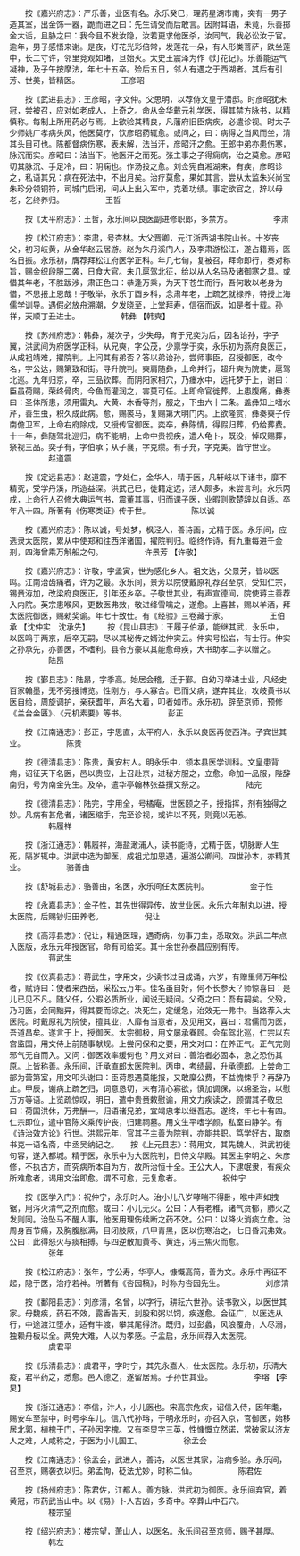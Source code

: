 <!-- { "loadSidebar": true } -->
　　按《嘉兴府志》：严乐善，业医有名。永乐癸巳，理药星湖市南，突有一男子造其室，出金饰一器，跪而进之曰：先生请受而后敢言。因附耳语，未竟，乐善掷金大诟，且胁之曰：我今且不发汝隐，汝若更求他医杀，汝同气，我必讼汝于官。逾年，男子感悟来谢。是夜，灯花光彩倍常，发莲花一朵，有人形类菩萨，趺坐莲中，长二寸许，邻里竞观如堵，旦始灭。太史王震泽为作《灯花记》。乐善能运气凝神，及子午按摩法，年七十五卒。殓后五日，邻人有遇之于西湖者。其后有引芳、世美，皆精医。
　　　　　王彦昭

　　按《武进县志》：王彦昭，字文仲。父思明，以荐侍文皇于潜邸。时彦昭犹未冠，尝被召，应对如老成人，上奇之。命从金华戴元礼学医，得其禁方脉书，以精慎称。每制上所用药必与焉。上欲验其精良，凡藩府旧臣病疾，必遣诊视。时太子少师姚广孝病头风，他医莫疗，饮彦昭药辄愈。或问之，曰：病得之当风而坐，清其头目可也。陈都督病伤寒，表未解，法当汗，彦昭汗之愈。王郎中弟亦患伤寒，脉沉而实。彦昭曰：法当下。他医汗之而死。张主事之子得痫病，治之莫愈。彦昭切其脉沉、手足冷，曰：阴痫也。作汤投之愈。刘佥宪自湘湖来，有疾，彦昭诊之，私语其兄：病在死法中，不出月矣。治疗莫愈，果如其言。尝从太监朱兴尚宝朱珍分领铜符，司城门启闭，间从上出入军中，克着功绩。事定欲官之，辞以母老，乞终养归。
　　　　　王哲

　　按《太平府志》：王哲，永乐间以良医副进修职郎，多禁方。
　　　　　李肃

　　按《松江府志》：李肃，号杏林。大父晋卿，元江浙西湖书院山长。十岁丧父，初习岐黄，从金华赵云居游。赵为朱丹溪门人，及李肃游松江，遂占籍焉，医名日振。永乐初，膺荐拜松江府医学正科。年几七旬，复被召，拜命即行，奏对称旨，赐金织段服二袭，日食大官。未几扈驾北征，给以从人名马及诸御寒之具。或惜其年老，不胜跋涉，肃正色曰：恭逢万乘，为天下苍生而行，吾何敢以老身为惜，不思报上恩哉！子敬举，永乐丁酉乡科，念肃年老，上疏乞就禄养，特授上海儒学训导。遇假必放舟溯潮，夕发晓至，上堂拜寿，信宿而返，如是者十载。孙祥，天顺丁丑进士。
　　　　　韩彝 【韩奭】

　　按《苏州府志》：韩彝，凝次子，少失母，育于兄奕为后，因名诒孙，字子翼，洪武间为府医学正科。从兄奭，字公茂，少禀学于奕，永乐初为燕府良医正，从成袓靖难，擢院判。上问其有弟否？答以弟诒孙，尝师事臣，召授御医，改今名，字公达，赐第致和街。寻升院判。奭肩随彝，上命并行，超升奭为院使，扈驾北巡。九年归京，卒，三品钦葬。而阴阳家相穴，乃瘗水中，远托梦于上，谢曰：臣虽荷赐，荣终骨肉，今鱼而灌润之，害莫可任。上即命官徙葬。上患腹痛，彝奏曰：圣体所患，须用雷丸、大黄、木香等剂，服之，下虫六十二条。盖彝知上嗜水芹，善生虫，积久成此病。愈，赐裘马，复赐第大明门内。上欲隆赏，彝奏奭子传南儋卫军，上命右府除戍，又授传官御医。奕卒，彝陈情，得假归葬，仍给葬费。十一年，彝随驾北巡归，病不能朝，上命中贵视疾，遣人龟卜，既没，悼叹赐葬，祭视三品。奕子有，字伯承；从子襄，字克缵。有子充，字克美。皆守世业。
　　　　　赵道震

　　按《定远县志》：赵道震，字处仁，金华人，精于医，凡轩岐以下诸书，靡不精究，受学丹溪，所造益深。洪武己巳，徙籍定远，活人颇多，未尝言利。永乐丙戌，上命行人召修大典运气书，震董其事，归而课子医，业暇则歌楚辞以自适。卒年八十四。所著有《伤寒类证》传于世。
　　　　　陈以诚

　　按《嘉兴府志》：陈以诚，号处梦，枫泾人，善诗画，尤精于医。永乐间，应选隶太医院，累从中使郑和往西洋诸国，擢院判归。临终作诗，有九重每进千金剂，四海曾乘万斛船之句。
　　　　　许景芳 【许敬】

　　按《嘉兴府志》：许敬，字孟寅，世为感化乡人。袓文达，父景芳，皆以医鸣。江南治齿痛者，许为之最。永乐间，景芳以院使戴原礼荐召至京，受知仁宗，锡赉洊加，改梁府良医正，引年还乡卒。子敬世其业，有声宣德间，院使蒋主善荐入内院。英宗患喉风，更数医弗效，敬进绛雪噙之，遂愈。上喜甚，赐以羊酒，拜太医院御医，赐勑奖谕。年七十致仕。有《经验》三卷藏于家。
　　　　　王伯承 【沈仲实　沈承先】
　　按《昆山县志》：王履子伯承，能继其武，永乐中，以医鸣于两京，后卒无嗣，尽以其秘传之婿沈仲实云。仲实号松岩，有士行。仲实之孙承先，亦善医，不嗜利。县令方豪以其能愈母疾，大书助孝二字以赠之。
　　　　　陆昂

　　按《鄞县志》：陆昂，字季高。始居会稽，迁于鄞。自幼习举进士业，凡经史百家翰墨，无不旁搜博览。性刚方，与人寡合。已而父病，遂弃其业，攻岐黄书以医自给，周旋调护，亲获耆年，声名大着，叩者如市。永乐初，辟至京师，预修《兰台金匮》、《元机素要》等书。
　　　　　彭正

　　按《江南通志》：彭正，字思直，太平府人，永乐以良医再使西洋。子宾世其业。
　　　　　陈贵

　　按《德清县志》：陈贵，黄安村人。明永乐中，领本县医学训科。文皇患背痈，诏征天下名医，邑以贵应，上召赴京，进秘方服之，立愈。命加一品服，陛辞南归，号为南金先生。及卒，遣华亭翰林张益撰文祭之。
　　　　　陆完

　　按《德清县志》：陆完，字用全，号橘庵，世医颐之子，授指挥，剂有独得之妙。凡病有甚危者，诸医缩手，完至诊视，或许以不死，则竟以无恙。
　　　　　韩履祥

　　按《浙江通志》：韩履祥，海盐澉浦人，读书能诗，尤精于医，切脉断人生死，隔岁辄中。洪武中选为御医，成袓尤加恩遇，遍游公卿间。四世孙本，亦精其业。
　　　　　骆善由

　　按《舒城县志》：骆善由，名医，永乐间任太医院判。
　　　　　金子性

　　按《永嘉县志》：金子性，其先世得异传，故世业医。永乐六年制丸以进，授太医院，后赐钞归田养老。
　　　　　倪让

　　按《高淳县志》：倪让，精通医理，遇奇病，勿事刀圭，悉取效。洪武二年点入医版，永乐元年授医官，命有司给奖。其十余世孙泰昌应别有传。
　　　　　蒋武生

　　按《仪真县志》：蒋武生，字用文，少读书过目成诵，六岁，有赠里师万年松者，赋诗曰：使者来西岳，采松云万年。佳名虽自好，何不长参天？师惊喜曰：是儿已见不凡。随父任，公暇必质所业，闻说无疑问。父奇之曰：吾有嗣矣。父殁，乃习医，会同黜异，得其要而综之。决死生，定缓急，治效无一弗中。当路荐入太医院。时戴原礼为院使，擅其业，人靡有当意者，及见用文，喜曰：君儒而为医，吾道昌矣。遂言于上，授御医。太宗御极，用文屡承眷顾。会车驾北巡，仁宗以东宫监国，用文侍上前随事献规。上尝问保和之要，用文对曰：在养正气。正气完则邪气无自而入。又问：御医效率缓何也？用文对曰：善治者必固本，急之恐伤其原。上皆称善。永乐间，迁承直郎太医院判。丙申，考绩最，升承德郎。上尝命工部为营第室，用文叩头谢曰：臣荷恩遇莫能报，又敢糜公费，不益愧悚乎？再辞乃止。甲辰，谢病上疏乞归，词意恳切，末有清心寡欲，慎加调保，以绵圣治，以慰万方等语。上览疏惊叹，明日，遣中贵赉敕慰谕，用文力疾读之，顾谓其子敬忠曰：荷国洪休，万弗酬一。归语诸兄弟，宜竭忠孝以继吾志。遂终，年七十有四。仁宗即位，遣中官陈义乘传护丧，归建祠墓。用文生平嗜学颜，私室曰静学。有《诗治效方论》行世。洪熙元年，官其子主善为院判，亦能共职。笃学好古，取商书克一语名斋，中丞吴纳记之。　　按《上元县志》：蒋用文，其先魏人，洪武初徙句容，遂入都城。精于医，永乐中为大医院判，日侍文华殿。其医主李明之、朱彦修，不执古方，而究病所本自为方，故所治恒十全。王公大人，下逮氓隶，有疾众所难愈者，谒用文治即愈。谓不可愈，无复愈者。
　　　　　祝仲宁

　　按《医学入门》：祝仲宁，永乐时人。治小儿八岁哮喘不得卧，喉中声如拽锯，用泻火清气之剂而愈。或曰：小儿无火。公曰：人有老稚，诸气贲郁，肺火之发则同。治坠马不醒人事，他医用理伤续断之药不效。公曰：以降火消痰立愈。治周身百节痛，及胸腹胀满，目闭肢厥，爪甲青黑，医以伤寒治之，七日昏沉弗效。公曰：此得怒火与痰相搏。与四逆散加黄芩、黄连，泻三焦火而愈。
　　　　　张年

　　按《松江府志》：张年，字公寿，华亭人，慷慨高简，善为文。永乐中再征不起，隐于医，治疗若神。所著有《杏园稿》，时称为杏园先生。
　　　　　刘彦清

　　按《鄱阳县志》：刘彦清，名曾，以字行，耕耘六世孙。读书敦义，以医世其家。母魏疾，药石不效，露香告天，刲股和粥以饲，疾遂愈。会征广，以医选从行，中途渡江堕水，适有牛渡，攀其尾得济。既归，过彭蠡，风浪覆舟，人尽溺，独赖舟板以全。两免大难，人以为孝感。子孟启，永乐间荐入太医院。
　　　　　虞君平

　　按《乐清县志》：虞君平，字时宁，其先永嘉人，仕太医院。永乐初，乐清大疫，君平药之，悉愈。邑人德之，遂留居焉。子孙世其业。
　　　　　李瑢 【李炅】

　　按《浙江通志》：李信，汴人，小儿医也。宋高宗危疾，诏信入侍，因年耄，赐安车至禁中，时号李车儿。信八代孙瑢，于明永乐时，亦召入京，官御医，始移居北郭，植槐于门，子孙因字槐。又有李炅字三英，性慷慨立然诺，常破家以济友人之难，人咸称之，于医为小儿国工。
　　　　　徐孟会

　　按《江南通志》：徐孟会，武进人，善诗，以医世其家，治病多验。永乐间，召至京，赐袭衣以归。弟孟恂，砭法尤妙，时称二仙。
　　　　　陈君佐

　　按《扬州府志》：陈君佐，江都人。善方脉，洪武初为御医。永乐间弃官，着黄冠，市药武当山中。以《易》卜人吉凶，多奇中。卒葬山中石穴。
　　　　　楼宗望

　　按《绍兴府志》：楼宗望，萧山人，以医名。永乐间召至京师，赐予甚厚。
　　　　　韩左


